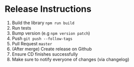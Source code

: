 # Release Instructions

 1. Build the library `npm run build`
 2. Run tests
 3. Bump version (e.g `npm version patch`)
 4. Push `git push --follow-tags`
 5. Pull Request `master`
 6. (After merge) Create release on Github
 7. Ensure CD finishes successfully
 8. Make sure to notify everyone of changes (via changelog)
